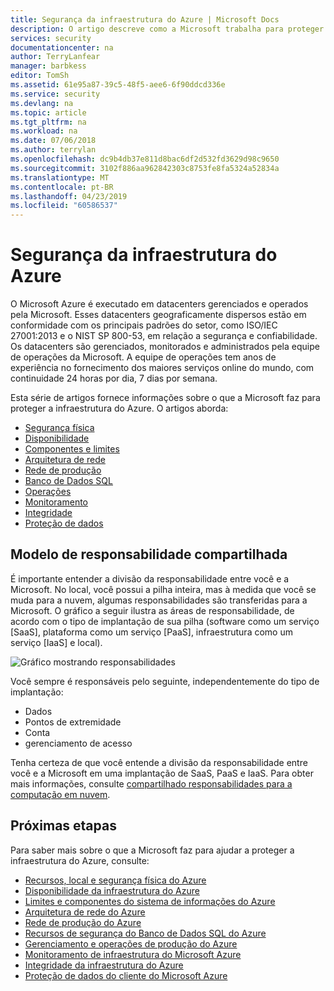 ```yaml
---
title: Segurança da infraestrutura do Azure | Microsoft Docs
description: O artigo descreve como a Microsoft trabalha para proteger nossos datacenters do Azure.
services: security
documentationcenter: na
author: TerryLanfear
manager: barbkess
editor: TomSh
ms.assetid: 61e95a87-39c5-48f5-aee6-6f90ddcd336e
ms.service: security
ms.devlang: na
ms.topic: article
ms.tgt_pltfrm: na
ms.workload: na
ms.date: 07/06/2018
ms.author: terrylan
ms.openlocfilehash: dc9b4db37e811d8bac6df2d532fd3629d98c9650
ms.sourcegitcommit: 3102f886aa962842303c8753fe8fa5324a52834a
ms.translationtype: MT
ms.contentlocale: pt-BR
ms.lasthandoff: 04/23/2019
ms.locfileid: "60586537"
---
```

# <a name="azure-infrastructure-security"></a>Segurança da infraestrutura do Azure
O Microsoft Azure é executado em datacenters gerenciados e operados pela Microsoft. Esses datacenters geograficamente dispersos estão em conformidade com os principais padrões do setor, como ISO/IEC 27001:2013 e o NIST SP 800-53, em relação a segurança e confiabilidade. Os datacenters são gerenciados, monitorados e administrados pela equipe de operações da Microsoft. A equipe de operações tem anos de experiência no fornecimento dos maiores serviços online do mundo, com continuidade 24 horas por dia, 7 dias por semana.

Esta série de artigos fornece informações sobre o que a Microsoft faz para proteger a infraestrutura do Azure. O artigos aborda:

- [Segurança física](azure-physical-security.md)
- [Disponibilidade](azure-infrastructure-availability.md)
- [Componentes e limites](azure-infrastructure-components.md)
- [Arquitetura de rede](azure-infrastructure-network.md)
- [Rede de produção](azure-production-network.md)
- [Banco de Dados SQL](azure-infrastructure-sql.md)
- [Operações](azure-infrastructure-operations.md)
- [Monitoramento](azure-infrastructure-monitoring.md)
- [Integridade](azure-infrastructure-integrity.md)
- [Proteção de dados](azure-protection-of-customer-data.md)

## <a name="shared-responsibility-model"></a>Modelo de responsabilidade compartilhada
É importante entender a divisão da responsabilidade entre você e a Microsoft. No local, você possui a pilha inteira, mas à medida que você se muda para a nuvem, algumas responsabilidades são transferidas para a Microsoft. O gráfico a seguir ilustra as áreas de responsabilidade, de acordo com o tipo de implantação de sua pilha (software como um serviço [SaaS], plataforma como um serviço [PaaS], infraestrutura como um serviço [IaaS] e local).

![Gráfico mostrando responsabilidades][1]

Você sempre é responsáveis pelo seguinte, independentemente do tipo de implantação:

- Dados
- Pontos de extremidade
- Conta
- gerenciamento de acesso

Tenha certeza de que você entende a divisão da responsabilidade entre você e a Microsoft em uma implantação de SaaS, PaaS e IaaS. Para obter mais informações, consulte [compartilhado responsabilidades para a computação em nuvem](https://gallery.technet.microsoft.com/Shared-Responsibilities-81d0ff91/file/153019/1/Shared%20responsibilities%20for%20cloud%20computing.pdf).

## <a name="next-steps"></a>Próximas etapas
Para saber mais sobre o que a Microsoft faz para ajudar a proteger a infraestrutura do Azure, consulte:

- [Recursos, local e segurança física do Azure](azure-physical-security.md)
- [Disponibilidade da infraestrutura do Azure](azure-infrastructure-availability.md)
- [Limites e componentes do sistema de informações do Azure](azure-infrastructure-components.md)
- [Arquitetura de rede do Azure](azure-infrastructure-network.md)
- [Rede de produção do Azure](azure-production-network.md)
- [Recursos de segurança do Banco de Dados SQL do Azure](azure-infrastructure-sql.md)
- [Gerenciamento e operações de produção do Azure](azure-infrastructure-operations.md)
- [Monitoramento de infraestrutura do Microsoft Azure](azure-infrastructure-monitoring.md)
- [Integridade da infraestrutura do Azure](azure-infrastructure-integrity.md)
- [Proteção de dados do cliente do Microsoft Azure](azure-protection-of-customer-data.md)

<!--Image references-->
[1]: ./media/azure-security-infrastructure/responsibility-zones.png

